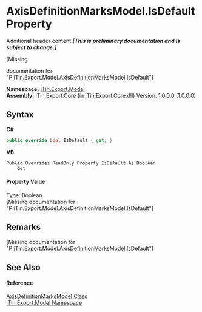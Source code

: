 # AxisDefinitionMarksModel.IsDefault Property 
Additional header content _**\[This is preliminary documentation and is subject to change.\]**_

\[Missing <summary> documentation for "P:iTin.Export.Model.AxisDefinitionMarksModel.IsDefault"\]

**Namespace:**&nbsp;<a href="ef57ffcc-e95e-b212-5a46-9aa6f5a3511f">iTin.Export.Model</a><br />**Assembly:**&nbsp;iTin.Export.Core (in iTin.Export.Core.dll) Version: 1.0.0.0 (1.0.0.0)

## Syntax

**C#**<br />
``` C#
public override bool IsDefault { get; }
```

**VB**<br />
``` VB
Public Overrides ReadOnly Property IsDefault As Boolean
	Get
```


#### Property Value
Type: Boolean<br />\[Missing <value> documentation for "P:iTin.Export.Model.AxisDefinitionMarksModel.IsDefault"\]

## Remarks
\[Missing <remarks> documentation for "P:iTin.Export.Model.AxisDefinitionMarksModel.IsDefault"\]

## See Also


#### Reference
<a href="204ab025-3345-14c1-3c0e-0bb5036ebdc4">AxisDefinitionMarksModel Class</a><br /><a href="ef57ffcc-e95e-b212-5a46-9aa6f5a3511f">iTin.Export.Model Namespace</a><br />